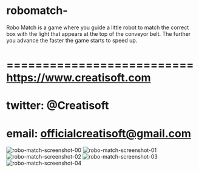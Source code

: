 # robomatch-
Robo Match is a game where you guide a little robot to match the correct box with the light that appears at the top of the conveyor belt. The further you advance the faster the game starts to speed up.


==========================
https://www.creatisoft.com
==========================
twitter: @Creatisoft
==========================
email: officialcreatisoft@gmail.com
==========================

![robo-match-screenshot-00](https://user-images.githubusercontent.com/11401446/142513910-6414ef06-0bda-485a-b8ab-167baf734b03.png)
![robo-match-screenshot-01](https://user-images.githubusercontent.com/11401446/142513912-6a1358f7-8993-46d2-8616-ee36331187e4.png)
![robo-match-screenshot-02](https://user-images.githubusercontent.com/11401446/142513914-f6933a61-7f9b-4c31-b5cf-5f10db988cea.png)
![robo-match-screenshot-03](https://user-images.githubusercontent.com/11401446/142513916-f9709b6f-f5aa-4eaf-9352-b37e8ee8a9f9.png)
![robo-match-screenshot-04](https://user-images.githubusercontent.com/11401446/142513917-f3df3a12-b7ff-4eb0-9fac-1bb0845786ff.png)
